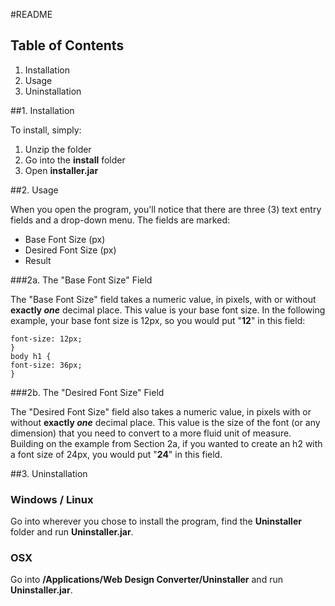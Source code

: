 

#README

## Table of Contents

1. Installation  
2. Usage  
3. Uninstallation

##1. Installation

To install, simply:

1. Unzip the folder  
2. Go into the **install** folder  
3. Open **installer.jar**

##2. Usage

When you open the program, you'll notice that there are three (3) text entry fields and a drop-down menu.  The fields are marked:

* Base Font Size (px)  
* Desired Font Size (px)  
* Result

###2a. The "Base Font Size" Field

The "Base Font Size" field takes a numeric value, in pixels, with or without **exactly *one*** decimal place.  This value is your base font size.  In the following example, your base font size is 12px, so you would put "**12**" in this field:

```body{
font-size: 12px;
}  
body h1 {
font-size: 36px;
}
```

###2b. The "Desired Font Size" Field

The "Desired Font Size" field also takes a numeric value, in pixels with or without **exactly *one*** decimal place.  This value is the size of the font (or any dimension) that you need to convert to a more fluid unit of measure.  Building on the example from Section 2a, if you wanted to create an h2 with a font size of 24px, you would put "**24**" in this field.

##3. Uninstallation

### Windows / Linux

Go into wherever you chose to install the program, find the **Uninstaller** folder and run **Uninstaller.jar**.

### OSX

Go into **/Applications/Web Design Converter/Uninstaller** and run **Uninstaller.jar**.